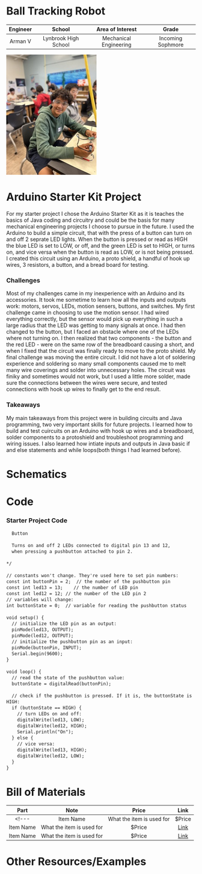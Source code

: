 # Ball Tracking Robot
<!---Replace this text with a brief description (2-3 sentences) of your project. This description should draw the reader in and make them interested in what you've built. You can include what the biggest challenges, takeaways, and triumphs from completing the project were. As you complete your portfolio, remember your audience is less familiar than you are with all that your project entails!-->

<!---You should comment out all portions of your portfolio that you have not completed yet, as well as any instructions:-->

| **Engineer** | **School** | **Area of Interest** | **Grade** |
|:--:|:--:|:--:|:--:|
| Arman V | Lynbrook High School | Mechanical Engineering | Incoming Sophmore

![Headstone Image](ArmanV.jpeg)
  
<!---# Final Milestone-->

<!---**Don't forget to replace the text below with the embedding for your milestone video. Go to Youtube, click Share -> Embed, and copy and paste the code to replace what's below.**-->

<!---<iframe width="560" height="315" src="https://www.youtube.com/embed/F7M7imOVGug" title="YouTube video player" frameborder="0" allow="accelerometer; autoplay; clipboard-write; encrypted-media; gyroscope; picture-in-picture; web-share" allowfullscreen></iframe>-->

<!---For your final milestone, explain the outcome of your project. Key details to include are:
- What you've accomplished since your previous milestone
- What your biggest challenges and triumphs were at BSE
- A summary of key topics you learned about
- What you hope to learn in the future after everything you've learned at BSE-->



<!---# Second Milestone-->

<!---**Don't forget to replace the text below with the embedding for your milestone video. Go to Youtube, click Share -> Embed, and copy and paste the code to replace what's below.**-->

<!---<iframe width="560" height="315" src="https://www.youtube.com/embed/F7M7imOVGug" title="YouTube video player" frameborder="0" allow="accelerometer; autoplay; clipboard-write; encrypted-media; gyroscope; picture-in-picture; web-share" allowfullscreen></iframe>-->

<!---For your second milestone, explain what you've worked on since your previous milestone. You can highlight:
- Technical details of what you've accomplished and how they contribute to the final goal
- What has been surprising about the project so far
- Previous challenges you faced that you overcame
- What needs to be completed before your final milestone--> 

<!---# First Milestone-->

<!---**Don't forget to replace the text below with the embedding for your milestone video. Go to Youtube, click Share -> Embed, and copy and paste the code to replace what's below.**-->

<!---<iframe width="560" height="315" src="https://www.youtube.com/embed/F7M7imOVGug" title="YouTube video player" frameborder="0" allow="accelerometer; autoplay; clipboard-write; encrypted-media; gyroscope; picture-in-picture; web-share" allowfullscreen></iframe>-->

<!---For your first milestone, describe what your project is and how you plan to build it. You can include:
- An explanation about the different components of your project and how they will all integrate together
- Technical progress you've made so far
- Challenges you're facing and solving in your future milestones
- What your plan is to complete your project-->

# Arduino Starter Kit Project

<!---**Don't forget to replace the text below with the embedding for your milestone video. Go to Youtube, click Share -> Embed, and copy and paste the code to replace what's below.**-->

<!---<iframe width="560" height="315" src="https://www.youtube.com/embed/F7M7imOVGug" title="YouTube video player" frameborder="0" allow="accelerometer; autoplay; clipboard-write; encrypted-media; gyroscope; picture-in-picture; web-share" allowfullscreen></iframe>-->
For my starter project I chose the Arduino Starter Kit as it is teaches the basics of Java coding and circuitry and could be the basis for many mechanical engineering projects I choose to pursue in the future. I used the Arduino to build a simple circuit, that with the press of a button can turn on and off 2 seprate LED lights. When the button is pressed or read as HIGH the blue LED is set to LOW, or off, and the green LED is set to HIGH, or turns on, and vice versa when the button is read as LOW, or is not being pressed. I created this circuit using an Arduino, a proto shield, a handful of hook up wires, 3 resistors, a button, and a bread board for testing. 

### Challenges

Most of my challenges came in my inexperience with an Arduino and its accessories. It took me sometime to learn how all the inputs and outputs work: motors, servos, LEDs, motion sensers, buttons, and switches. My first challenge came in choosing to use the motion sensor. I had wired everything correctly, but the sensor would pick up everything in such a large radius that the LED was getting to many signals at once. I had then changed to the button, but I faced an obstacle where one of the LEDs where not turning on. I then realized that two components - the button and the red LED - were on the same row of the breadboard causing a short, and when I fixed that the circuit was finally ready to move to the proto shield. My final challenge was moving the entire circuit. I did not have a lot of soldering experience and soldering so many small components caused me to melt many wire coverings and solder into unnecessary holes. The circuit was finiky and sometimes would not work, but I used a little more solder, made sure the connections between the wires were secure, and tested connections with hook up wires to finally get to the end result. 

### Takeaways

My main takeaways from this project were in building circuits and Java programming, two very important skills for future projects. I learned how to build and test cuircuits on an Arduino with hook up wires and a breadboard, solder components to a protoshield and troubleshoot programming and wiring issues. I also learned how intiate inputs and outputs in Java basic if and else statements and while loops(both things I had learned before).

# Schematics 
<!---Here's where you'll put images of your schematics. [Tinkercad](https://www.tinkercad.com/blog/official-guide-to-tinkercad-circuits) and [Fritzing](https://fritzing.org/learning/) are both great resoruces to create professional schematic diagrams, though BSE recommends Tinkercad becuase it can be done easily and for free in the browser. -->

# Code

### Starter Project Code

```/*
  Button

  Turns on and off 2 LEDs connected to digital pin 13 and 12,
  when pressing a pushbutton attached to pin 2.

*/

// constants won't change. They're used here to set pin numbers:
const int buttonPin = 2;  // the number of the pushbutton pin
const int led13 = 13;    // the number of LED pin
const int led12 = 12; // the number of the LED pin 2
// variables will change:
int buttonState = 0;  // variable for reading the pushbutton status

void setup() {
  // initialize the LED pin as an output:
  pinMode(led13, OUTPUT);
  pinMode(led12, OUTPUT);
  // initialize the pushbutton pin as an input:
  pinMode(buttonPin, INPUT);
  Serial.begin(9600);
}

void loop() {
  // read the state of the pushbutton value:
  buttonState = digitalRead(buttonPin);

  // check if the pushbutton is pressed. If it is, the buttonState is HIGH:
  if (buttonState == HIGH) {
    // turn LEDs on and off:
    digitalWrite(led13, LOW);
    digitalWrite(led12, HIGH);
    Serial.println("On");
  } else {
    // vice versa:
    digitalWrite(led13, HIGH);
    digitalWrite(led12, LOW);
  }
}
```

# Bill of Materials
<!---Here's where you'll list the parts in your project. To add more rows, just copy and paste the example rows below.
Don't forget to place the link of where to buy each component inside the quotation marks in the corresponding row after href =. Follow the guide [here]([url](https://www.markdownguide.org/extended-syntax/)) to learn how to customize this to your project needs.--> 

| **Part** | **Note** | **Price** | **Link** |
|:--:|:--:|:--:|:--:|
<!---| Item Name | What the item is used for | $Price | <a href="https://www.amazon.com/Arduino-A000066-ARDUINO-UNO-R3/dp/B008GRTSV6/"> Link </a> |
| Item Name | What the item is used for | $Price | <a href="https://www.amazon.com/Arduino-A000066-ARDUINO-UNO-R3/dp/B008GRTSV6/"> Link </a> |
| Item Name | What the item is used for | $Price | <a href="https://www.amazon.com/Arduino-A000066-ARDUINO-UNO-R3/dp/B008GRTSV6/"> Link </a> |-->

# Other Resources/Examples
<!---One of the best parts about Github is that you can view how other people set up their own work. Here are some past BSE portfolios that are awesome examples. You can view how they set up their portfolio, and you can view their index.md files to understand how they implemented different portfolio components.
- [Example 1](https://trashytuber.github.io/YimingJiaBlueStamp/)
- [Example 2](https://sviatil0.github.io/Sviatoslav_BSE/)
- [Example 3](https://arneshkumar.github.io/arneshbluestamp/)

To watch the BSE tutorial on how to create a portfolio, click here.-->
